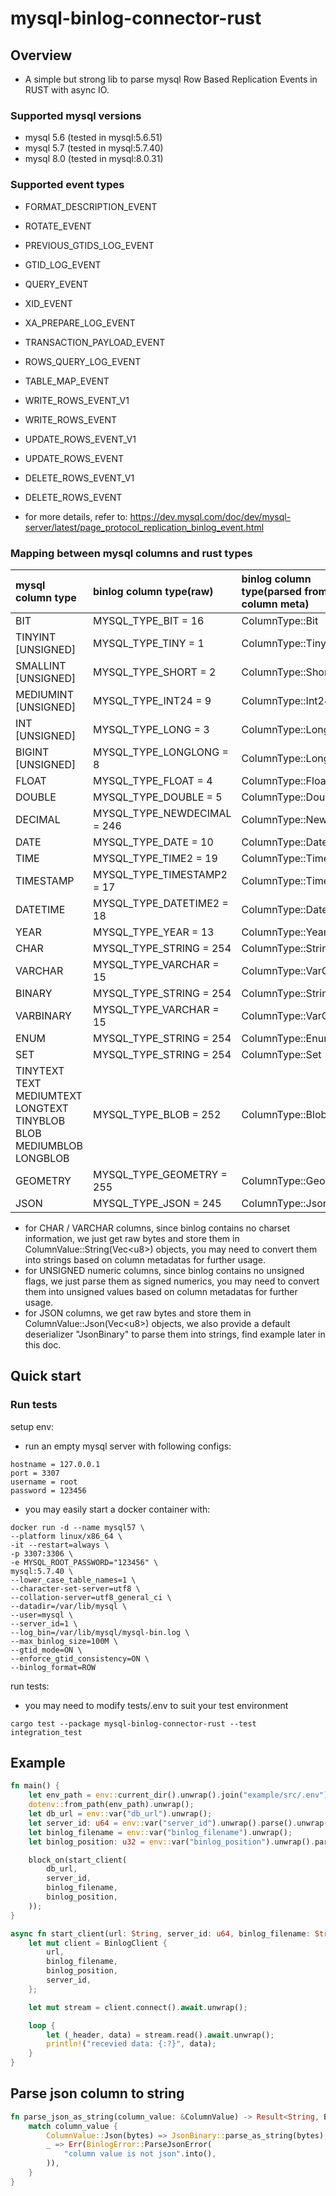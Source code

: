 # mysql-binlog-connector-rust

## Overview
- A simple but strong lib to parse mysql Row Based Replication Events in RUST with async IO.

### Supported mysql versions
- mysql 5.6 (tested in mysql:5.6.51)
- mysql 5.7 (tested in mysql:5.7.40)
- mysql 8.0 (tested in mysql:8.0.31)

### Supported event types
- FORMAT_DESCRIPTION_EVENT
- ROTATE_EVENT
- PREVIOUS_GTIDS_LOG_EVENT
- GTID_LOG_EVENT
- QUERY_EVENT
- XID_EVENT
- XA_PREPARE_LOG_EVENT
- TRANSACTION_PAYLOAD_EVENT
- ROWS_QUERY_LOG_EVENT
- TABLE_MAP_EVENT
- WRITE_ROWS_EVENT_V1
- WRITE_ROWS_EVENT
- UPDATE_ROWS_EVENT_V1
- UPDATE_ROWS_EVENT
- DELETE_ROWS_EVENT_V1
- DELETE_ROWS_EVENT

- for more details, refer to: https://dev.mysql.com/doc/dev/mysql-server/latest/page_protocol_replication_binlog_event.html

### Mapping between mysql columns and rust types
| mysql column type | binlog column type(raw) | binlog column type(parsed from binlog column meta) | rust type       |
| :---------------- | :---------------------- | :------------------------------------------------- | :---------      |
| BIT | MYSQL_TYPE_BIT = 16 | ColumnType::Bit | ColumnValue::Bit(u64) |
| TINYINT [UNSIGNED] | MYSQL_TYPE_TINY = 1 | ColumnType::Tiny | ColumnValue::Tiny(i8) |
| SMALLINT [UNSIGNED] | MYSQL_TYPE_SHORT = 2 | ColumnType::Short | ColumnValue::Short(i16) |
| MEDIUMINT [UNSIGNED] | MYSQL_TYPE_INT24 = 9 | ColumnType::Int24 | ColumnValue::Long(i32) |
| INT [UNSIGNED] | MYSQL_TYPE_LONG = 3 | ColumnType::Long | ColumnValue::Long(i32) |
| BIGINT [UNSIGNED] | MYSQL_TYPE_LONGLONG = 8 | ColumnType::LongLong | ColumnValue::LongLong(i64) |
| FLOAT | MYSQL_TYPE_FLOAT = 4 | ColumnType::Float | ColumnValue::Float(f32) |
| DOUBLE | MYSQL_TYPE_DOUBLE = 5 | ColumnType::Double | ColumnValue::Double(f64) |
| DECIMAL | MYSQL_TYPE_NEWDECIMAL = 246 | ColumnType::NewDecimal | ColumnValue::Decimal(String) |
| DATE | MYSQL_TYPE_DATE = 10 | ColumnType::Date | ColumnValue::Date(String) |
| TIME | MYSQL_TYPE_TIME2 = 19 | ColumnType::Time2 | ColumnValue::Time(String) |
| TIMESTAMP | MYSQL_TYPE_TIMESTAMP2 = 17 | ColumnType::TimeStamp2 | ColumnValue::Timestamp(i64) |
| DATETIME | MYSQL_TYPE_DATETIME2 = 18 | ColumnType::DateTime2 | ColumnValue::DateTime(String) |
| YEAR | MYSQL_TYPE_YEAR = 13 | ColumnType::Year | ColumnValue::Year(u16) |
| CHAR | MYSQL_TYPE_STRING = 254 | ColumnType::String | ColumnValue::String(Vec&lt;u8&gt;) |
| VARCHAR | MYSQL_TYPE_VARCHAR = 15 | ColumnType::VarChar | ColumnValue::String(Vec&lt;u8&gt;) |
| BINARY | MYSQL_TYPE_STRING = 254 | ColumnType::String | ColumnValue::String(Vec&lt;u8&gt;) |
| VARBINARY | MYSQL_TYPE_VARCHAR = 15 | ColumnType::VarChar | ColumnValue::String(Vec&lt;u8&gt;) |
| ENUM | MYSQL_TYPE_STRING = 254 | ColumnType::Enum | ColumnValue::Enum(u32) |
| SET | MYSQL_TYPE_STRING = 254 | ColumnType::Set | ColumnValue::Set(u64) |
| TINYTEXT TEXT MEDIUMTEXT LONGTEXT TINYBLOB BLOB MEDIUMBLOB LONGBLOB | MYSQL_TYPE_BLOB = 252 | ColumnType::Blob | ColumnValue::Blob(Vec&lt;u8&gt;) |
| GEOMETRY | MYSQL_TYPE_GEOMETRY = 255 | ColumnType::Geometry | ColumnValue::Blob(Vec&lt;u8&gt;) |
| JSON | MYSQL_TYPE_JSON = 245 | ColumnType::Json | ColumnValue::Json(Vec&lt;u8&gt;) |

- for CHAR / VARCHAR columns, since binlog contains no charset information, we just get raw bytes and store them in ColumnValue::String(Vec&lt;u8&gt;) objects, you may need to convert them into strings based on column metadatas for further usage.
- for UNSIGNED numeric columns, since binlog contains no unsigned flags, we just parse them as signed numerics, you may need to convert them into unsigned values based on column metadatas for further usage.
- for JSON columns, we get raw bytes and store them in ColumnValue::Json(Vec&lt;u8&gt;) objects, we also provide a default deserializer "JsonBinary" to parse them into strings, find example later in this doc.

## Quick start
### Run tests

setup env: 
- run an empty mysql server with following configs: 
```
hostname = 127.0.0.1
port = 3307
username = root
password = 123456
```
- you may easily start a docker container with:
```
docker run -d --name mysql57 \
--platform linux/x86_64 \
-it --restart=always \
-p 3307:3306 \
-e MYSQL_ROOT_PASSWORD="123456" \
mysql:5.7.40 \
--lower_case_table_names=1 \
--character-set-server=utf8 \
--collation-server=utf8_general_ci \
--datadir=/var/lib/mysql \
--user=mysql \
--server_id=1 \
--log_bin=/var/lib/mysql/mysql-bin.log \
--max_binlog_size=100M \
--gtid_mode=ON \
--enforce_gtid_consistency=ON \
--binlog_format=ROW 
```

run tests: 
- you may need to modify tests/.env to suit your test environment
```
cargo test --package mysql-binlog-connector-rust --test integration_test
```

## Example
```rust
fn main() {
    let env_path = env::current_dir().unwrap().join("example/src/.env");
    dotenv::from_path(env_path).unwrap();
    let db_url = env::var("db_url").unwrap();
    let server_id: u64 = env::var("server_id").unwrap().parse().unwrap();
    let binlog_filename = env::var("binlog_filename").unwrap();
    let binlog_position: u32 = env::var("binlog_position").unwrap().parse().unwrap();

    block_on(start_client(
        db_url,
        server_id,
        binlog_filename,
        binlog_position,
    ));
}

async fn start_client(url: String, server_id: u64, binlog_filename: String, binlog_position: u32) {
    let mut client = BinlogClient {
        url,
        binlog_filename,
        binlog_position,
        server_id,
    };

    let mut stream = client.connect().await.unwrap();

    loop {
        let (_header, data) = stream.read().await.unwrap();
        println!("recevied data: {:?}", data);
    }
}
```

## Parse json column to string
```rust
fn parse_json_as_string(column_value: &ColumnValue) -> Result<String, BinlogError> {
    match column_value {
        ColumnValue::Json(bytes) => JsonBinary::parse_as_string(bytes),
        _ => Err(BinlogError::ParseJsonError(
            "column value is not json".into(),
        )),
    }
}
```
